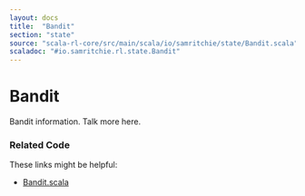 ```yaml
---
layout: docs
title:  "Bandit"
section: "state"
source: "scala-rl-core/src/main/scala/io/samritchie/state/Bandit.scala"
scaladoc: "#io.samritchie.rl.state.Bandit"
---
```


# Bandit

Bandit information. Talk more here.

### Related Code

These links might be helpful:

- [Bandit.scala](https://github.com/sritchie/scala-rl/blob/develop/scala-rl-core/src/main/scala/io/samritchie/rl/state/Bandit.scala)
